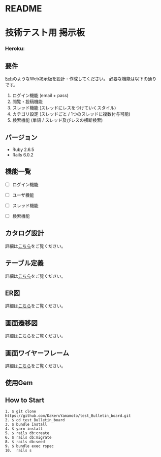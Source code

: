 # README


# 技術テスト用  掲示板
### Heroku:



## 要件
[5ch](https://5ch.net/)のようなWeb掲示板を設計・作成してください。
必要な機能は以下の通りです。

1. ログイン機能 (email + pass)
2. 閲覧・投稿機能
3. スレッド機能 (スレッドにレスをつけていくスタイル)
4. カテゴリ設定 (スレッドごと / 1つのスレッドに複数付与可能)
5. 検索機能 (単語 / スレッド及びレスの横断検索)


## バージョン
- Ruby 2.6.5
- Rails 6.0.2

## 機能一覧

- [ ] ログイン機能
- [ ] ユーザ機能
- [ ] スレッド機能
- [ ] 検索機能



## カタログ設計
詳細は[こちら]()をご覧ください。

## テーブル定義
詳細は[こちら]()をご覧ください。

## ER図
詳細は[こちら]()をご覧ください。

## 画面遷移図
詳細は[こちら]()をご覧ください。

## 画面ワイヤーフレーム
詳細は[こちら]()をご覧ください。

## 使用Gem

## How to Start

```
1. $ git clone https://github.com/KakeruYamamoto/test_Bulletin_board.git
2. $ cd test_Bulletin_board
3. $ bundle install
4. $ yarn install
5. $ rails db:create
6. $ rails db:migrate
8. $ rails db:seed
9. $ bundle exec rspec
10.  rails s  
```
